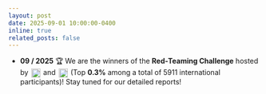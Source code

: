 ```yaml
---
layout: post
date: 2025-09-01 10:00:00-0400
inline: true
related_posts: false
---
```


*  **09 / 2025** 🏆 We are the winners of the **Red‑Teaming Challenge** hosted by <img src="https://img.shields.io/badge/OpenAI-412991?logo=openai&logoColor=white" alt="OpenAI" style="height: 18px; vertical-align: middle; margin: 0 2px;"> and <img src="https://img.shields.io/badge/Kaggle-20BEFF?logo=kaggle&logoColor=white" alt="Kaggle" style="height: 18px; vertical-align: middle; margin: 0 2px;"> (Top **0.3%** among a total of 5911 international participants)! Stay tuned for our detailed reports!